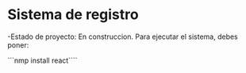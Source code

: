<h1>Sistema de registro </h1>

-Estado de proyecto: En construccion.
Para ejecutar el sistema, debes poner:

```nmp install react````
